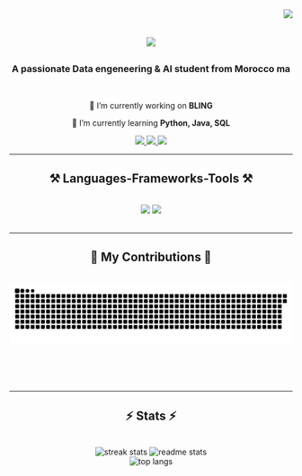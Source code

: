 <img align="right" src="https://visitor-badge.laobi.icu/badge?page_id=mxrtixn.mxrtixn" />

<h1 align="center">
    <img src="https://readme-typing-svg.herokuapp.com/?font=Righteous&size=35&center=true&vCenter=true&width=500&height=70&duration=4000&lines=Hi+There!+👋;+I'm+Hamza+EL+MANOUZI;" />
</h1>

<h3 align="center">A passionate Data engeneering & AI student from Morocco ma</h3>

<br/>

<div align="center">
 
 🔭 I’m currently working on **BLING**
 
 🌱 I’m currently learning **Python, Java, SQL**


 </div>
 
<div align="center"> 
  <a href="mailto:elmanouzi.ha@gmail.com">
    <img src="https://img.shields.io/badge/Gmail-333333?style=for-the-badge&logo=gmail&logoColor=red" />
  </a>
  <a href="https://www.linkedin.com/in/hamza-el-manouzi-a42a9a34a/" target="_blank">
    <img src="https://img.shields.io/badge/LinkedIn-0077B5?style=for-the-badge&logo=linkedin&logoColor=white" target="_blank" />
  </a>
  <a href="https://github.com/mxrtixn" target="_blank">
     <img src="https://img.shields.io/badge/Portfolio-FF5722?style=for-the-badge&logo=todoist&logoColor=white" target="_blank" /> <!-- sqlite, safari, google-chrome are other good icon options -->
  </a>
</div>

 <hr/>
 
<h2 align="center">⚒️ Languages-Frameworks-Tools ⚒️</h2>
<br/>
<div align="center">
    <img src="https://skillicons.dev/icons?i=vscode,github,figma,git" />
    <img src="https://skillicons.dev/icons?i=python,c,java,mysql" /><br>
</div>

<br/>
<hr/>

<div align="center">
  <h2>🐍 My Contributions 🐍</h2>
  <br>
  <img alt="snake eating my contributions" src="https://raw.githubusercontent.com/mxrtixn/mxrtixn/output/github-contribution-grid-snake.svg" />
  
  <br/><br/><br/>
</div>

<hr/>

<h2 align="center">⚡ Stats ⚡</h2>
<br>
<div align="center">
    <img width="390" src="https://streak-stats.demolab.com/?user=mxrtixn&count_private=true&theme=react&border_radius=10" alt="streak stats"/>
    <img width="390" src="https://github-readme-stats.vercel.app/api?username=mxrtixn&count_private=true&show_icons=true&theme=react&rank_icon=github&border_radius=10" alt="readme stats"/>
    <br/>
    <img width="325" src="https://github-readme-stats.vercel.app/api/top-langs/?username=mxrtixn&hide=HTML&langs_count=8&layout=compact&theme=react&border_radius=10&size_weight=0.5&count_weight=0.5&exclude_repo=github-readme-stats" alt="top langs"/>
</div>

